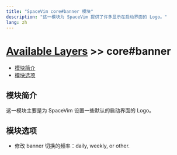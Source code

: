 ```yaml
---
title: "SpaceVim core#banner 模块"
description: "这一模块为 SpaceVim 提供了许多显示在启动界面的 Logo。"
lang: zh
---
```


# [Available Layers](../) >> core#banner

<!-- vim-markdown-toc GFM -->

- [模块简介](#模块简介)
- [模块选项](#模块选项)

<!-- vim-markdown-toc -->

## 模块简介

这一模块主要是为 SpaceVim 设置一些默认的启动界面的 Logo。

## 模块选项
 
- 修改 banner 切换的频率：daily, weekly, or other.
 


